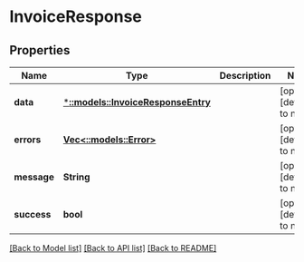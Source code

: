 # InvoiceResponse

## Properties
| Name        | Type                                                           | Description | Notes                        |
| ----------- | -------------------------------------------------------------- | ----------- | ---------------------------- |
| **data**    | [***::models::InvoiceResponseEntry**](InvoiceResponseEntry.md) |             | [optional] [default to null] |
| **errors**  | [**Vec<::models::Error>**](Error.md)                           |             | [optional] [default to null] |
| **message** | **String**                                                     |             | [optional] [default to null] |
| **success** | **bool**                                                       |             | [optional] [default to null] |

[[Back to Model list]](../README.md#documentation-for-models) [[Back to API list]](../README.md#documentation-for-api-endpoints) [[Back to README]](../README.md)
